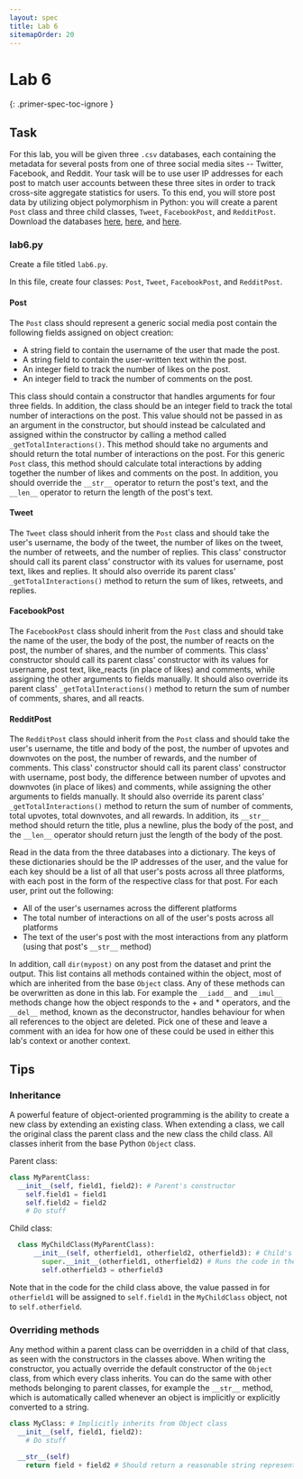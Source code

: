 ```yaml
---
layout: spec
title: Lab 6
sitemapOrder: 20
---
```


Lab 6
==========================
{: .primer-spec-toc-ignore }


## Task
For this lab, you will be given three `.csv` databases, each containing the metadata for several posts from one of three social media sites -- Twitter, Facebook, and Reddit. Your task will be to use user IP addresses for each post to match user accounts between these three sites in order to track cross-site aggregate statistics for users. To this end, you will store post data by utilizing object polymorphism in Python: you will create a parent `Post` class and three child classes, `Tweet`, `FacebookPost`, and `RedditPost`. Download the databases [here](https://raw.githubusercontent.com/eecs298/eecs298.github.io/main/facebook.csv), [here](https://raw.githubusercontent.com/eecs298/eecs298.github.io/main/reddit.csv), and [here](https://raw.githubusercontent.com/eecs298/eecs298.github.io/main/twitter.csv).

### lab6.py
Create a file titled `lab6.py`.

In this file, create four classes: `Post`, `Tweet`, `FacebookPost`, and `RedditPost`.

#### Post
 The `Post` class should represent a generic social media post contain the following fields assigned on object creation:
 * A string field to contain the username of the user that made the post.
 * A string field to contain the user-written text within the post.
 * An integer field to track the number of likes on the post.
 * An integer field to track the number of comments on the post.

 This class should contain a constructor that handles arguments for four three fields. In addition, the class should be an integer field to track the total number of interactions on the post. This value should not be passed in as an argument in the constructor, but should instead be calculated and assigned within the constructor by calling a method called `_getTotalInteractions()`. This method should take no arguments and should return the total number of interactions on the post. For this generic `Post` class, this method should calculate total interactions by adding together the number of likes and comments on the post. In addition, you should override the `__str__` operator to return the post's text, and the `__len__` operator to return the length of the post's text.

#### Tweet
The `Tweet` class should inherit from the `Post` class and should take the user's username, the body of the tweet, the number of likes on the tweet, the number of retweets, and the number of replies. This class' constructor should call its parent class' constructor with its values for username, post text, likes and replies. It should also override its parent class' `_getTotalInteractions()` method to return the sum of likes, retweets, and replies.

#### FacebookPost
The `FacebookPost` class should inherit from the `Post` class and should take the name of the user, the body of the post, the number of reacts on the post, the number of shares, and the number of comments. This class' constructor should call its parent class' constructor with its values for username, post text, like_reacts (in place of likes) and comments, while assigning the other arguments to fields manually. It should also override its parent class' `_getTotalInteractions()` method to return the sum of number of comments, shares, and all reacts.

#### RedditPost
The `RedditPost` class should inherit from the `Post` class and should take the user's username, the title and body of the post, the number of upvotes and downvotes on the post, the number of rewards, and the number of comments. This class' constructor should call its parent class' constructor with username, post body, the difference between number of upvotes and downvotes (in place of likes) and comments, while assigning the other arguments to fields manually. It should also override its parent class' `_getTotalInteractions()` method to return the sum of number of comments, total upvotes, total downvotes, and all rewards. In addition, its `__str__` method should return the title, plus a newline, plus the body of the post, and the `__len__` operator should return just the length of the body of the post.

Read in the data from the three databases into a dictionary. The keys of these dictionaries should be the IP addresses of the user, and the value for each key should be a list of all that user's posts across all three platforms, with each post in the form of the respective class for that post. For each user, print out the following:

* All of the user's usernames across the different platforms
* The total number of interactions on all of the user's posts across all platforms
* The text of the user's post with the most interactions from any platform (using that post's `__str__` method)

In addition, call `dir(mypost)` on any post from the dataset and print the output. This list contains all methods contained within the object, most of which are inherited from the base `Object` class. Any of these methods can be overwritten as done in this lab. For example the `__iadd__` and `__imul__` methods change how the object responds to the + and * operators, and the `__del__` method, known as the deconstructor, handles behaviour for when all references to the object are deleted. Pick one of these and leave a comment with an idea for how one of these could be used in either this lab's context or another context.

## Tips
### Inheritance
A powerful feature of object-oriented programming is the ability to create a new class by extending an existing class. When extending a class, we call the original class the parent class and the new class the child class. All classes inherit from the base Python `Object` class.

Parent class:
```python
class MyParentClass:
  __init__(self, field1, field2): # Parent's constructor
    self.field1 = field1
    self.field2 = field2
    # Do stuff
```

Child class:
```python
  class MyChildClass(MyParentClass):
      __init__(self, otherfield1, otherfield2, otherfield3): # Child's constructor
        super.__init__(otherfield1, otherfield2) # Runs the code in the parent class' constructor
        self.otherfield3 = otherfield3
```

Note that in the code for the child class above, the value passed in for `otherfield1` will be assigned to `self.field1` in the `MyChildClass` object, not to `self.otherfield`.

### Overriding methods
Any method within a parent class can be overridden in a child of that class, as seen with the constructors in the classes above. When writing the constructor, you actually override the default constructor of the `Object` class, from which every class inherits. You can do the same with other methods belonging to parent classes, for example the `__str__` method, which is automatically called whenever an object is implicitly or explicitly converted to a string.
```python
class MyClass: # Implicitly inherits from Object class
  __init__(self, field1, field2):
    # Do stuff

  __str__(self)
    return field + field2 # Should return a reasonable string representation of the object
```
